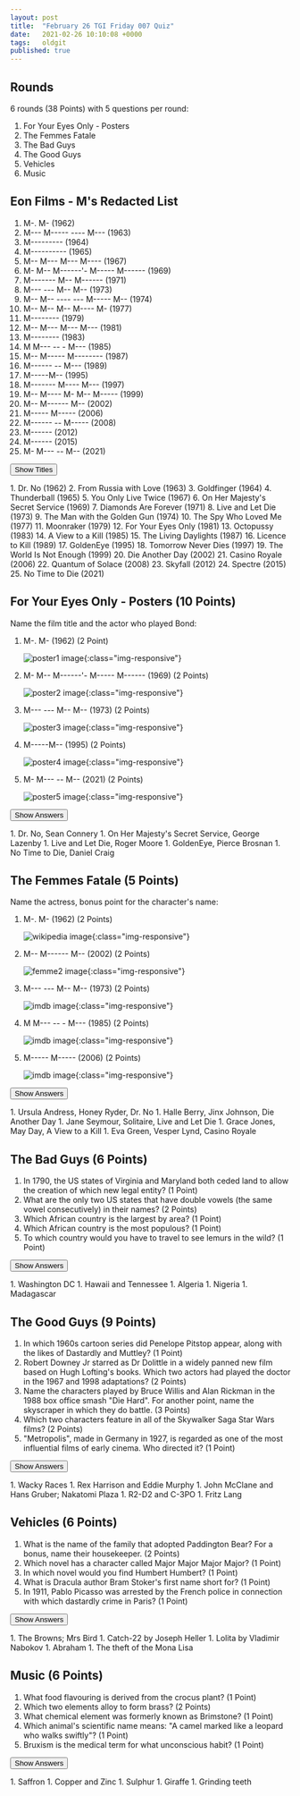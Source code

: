 ```yaml
---
layout: post
title:  "February 26 TGI Friday 007 Quiz"
date:   2021-02-26 10:10:08 +0000
tags:   oldgit
published: true
---
```


## Rounds

 6 rounds (38 Points) with 5 questions per round:

 1. For Your Eyes Only - Posters
 1. The Femmes Fatale
 1. The Bad Guys
 1. The Good Guys
 1. Vehicles 
 1. Music

## Eon Films - M's Redacted List

 1. M-. M- (1962)
 2. M--- M----- ---- M--- (1963)
 3. M--------- (1964)
 4. M---------- (1965)
 5. M-- M--- M--- M---- (1967)
 6. M- M-- M------'- M----- M------ (1969)
 7. M------- M-- M------ (1971)
 8. M--- --- M-- M-- (1973)
 9. M-- M-- ---- --- M----- M-- (1974)
 10. M-- M-- M-- M---- M- (1977)
 11. M-------- (1979)
 12. M-- M--- M--- M--- (1981)
 13. M-------- (1983)
 14. M M--- -- - M--- (1985)
 15. M-- M----- M-------- (1987)
 16. M------ -- M--- (1989)
 17. M-----M-- (1995)
 18. M------- M---- M--- (1997)
 19. M-- M---- M- M-- M----- (1999)
 20. M-- M------ M-- (2002)
 21. M----- M----- (2006)
 22. M------ -- M----- (2008)
 23. M------ (2012)
 24. M------ (2015)
 25. M- M--- -- M-- (2021)

<!-- markdownlint-disable -->
<button class="answer-button">Show Titles</button>
<div class="hide" markdown="1">
<!-- markdownlint-restore -->
 1. Dr. No (1962)
 2. From Russia with Love (1963)
 3. Goldfinger (1964)
 4. Thunderball (1965)
 5. You Only Live Twice (1967)
 6. On Her Majesty's Secret Service (1969)
 7. Diamonds Are Forever (1971)
 8. Live and Let Die (1973)
 9. The Man with the Golden Gun (1974)
 10. The Spy Who Loved Me (1977)
 11. Moonraker (1979)
 12. For Your Eyes Only (1981)
 13. Octopussy (1983)
 14. A View to a Kill (1985)
 15. The Living Daylights (1987)
 16. Licence to Kill (1989)
 17. GoldenEye (1995)
 18. Tomorrow Never Dies (1997)
 19. The World Is Not Enough (1999)
 20. Die Another Day (2002)
 21. Casino Royale (2006)
 22. Quantum of Solace (2008)
 23. Skyfall (2012)
 24. Spectre (2015)
 25. No Time to Die (2021)
<!-- markdownlint-disable -->
</div>
<!-- markdownlint-restore -->

## For Your Eyes Only - Posters (10 Points)

Name the film title and the actor who played Bond:

 1. M-. M- (1962) (2 Point)

    ![poster1 image]({{site.baseurl}}/assets/images/Dr._No_-_UK_cinema_poster.jpg){:class="img-responsive"}

 1. M- M-- M------'- M----- M------ (1969) (2 Points)

    ![poster2 image]({{site.baseurl}}/assets/images/On_Her_Majesty's_Secret_Service_-_UK_cinema_poster.jpg){:class="img-responsive"}

 1. M--- --- M-- M-- (1973) (2 Points)

    ![poster3 image]({{site.baseurl}}/assets/images/Live_and_Let_Die-_UK_cinema_poster.jpg){:class="img-responsive"}

 1. M-----M-- (1995) (2 Points)

    ![poster4 image]({{site.baseurl}}/assets/images/GoldenEye_-_UK_cinema_poster.jpg){:class="img-responsive"}

 1. M- M--- -- M-- (2021) (2 Points)

    ![poster5 image]({{site.baseurl}}/assets/images/No_Time_to_Die_poster.jpg){:class="img-responsive"}

<!-- markdownlint-disable -->
<button class="answer-button">Show Answers</button>
<div class="hide" markdown="1">
<!-- markdownlint-restore -->
1. Dr. No, Sean Connery
1. On Her Majesty's Secret Service, George Lazenby 
1. Live and Let Die, Roger Moore
1. GoldenEye, Pierce Brosnan
1. No Time to Die, Daniel Craig 
<!-- markdownlint-disable -->
</div>
<!-- markdownlint-restore -->

## The Femmes Fatale (5 Points)

Name the actress, bonus point for the character's name:

1. M-. M- (1962) (2 Points)

    ![wikipedia image](https://en.wikipedia.org/wiki/File:Ursula_Andress_in_Dr._No.jpg){:class="img-responsive"}

1. M-- M------ M-- (2002) (2 Points)

    ![femme2 image]({{site.baseurl}}/assets/images/halle-berry.jpg){:class="img-responsive"}

1. M--- --- M-- M-- (1973) (2 Points) 

    ![imdb image](https://m.media-amazon.com/images/M/MV5BYjhjZTcxM2QtZjAzNy00NWRkLWE3ZWMtMDIxMjA1YTczYjlkXkEyXkFqcGdeQXVyMDM2NDM2MQ@@._V1_UX100_CR0,0,100,100_AL_.jpg){:class="img-responsive"}

1. M M--- -- - M--- (1985) (2 Points)

    ![imdb image](https://m.media-amazon.com/images/M/MV5BNjczMmJlNWQtMmJjYi00ZmVkLWIwOWEtZmM2MjExOTk1MjgxXkEyXkFqcGdeQXVyMTkxNjUyNQ@@._V1_UX99_CR0,0,99,99_AL_.jpg){:class="img-responsive"}

1. M----- M----- (2006) (2 Points)

    ![imdb image](https://m.media-amazon.com/images/M/MV5BNDI1NjUyOTY4M15BMl5BanBnXkFtZTcwOTY2MTUyNA@@._V1_UX100_CR0,0,100,100_AL_.jpg){:class="img-responsive"}

<!-- markdownlint-disable -->
<button class="answer-button">Show Answers</button>
<div class="hide" markdown="1">
<!-- markdownlint-restore -->
1. Ursula Andress, Honey Ryder, Dr. No
1. Halle Berry, Jinx Johnson, Die Another Day 
1. Jane Seymour, Solitaire, Live and Let Die
1. Grace Jones, May Day, A View to a Kill  
1. Eva Green, Vesper Lynd, Casino Royale
<!-- markdownlint-disable -->
</div>
<!-- markdownlint-restore -->

## The Bad Guys (6 Points)

1. In 1790, the US states of Virginia and Maryland both ceded land to allow the creation of which
   new legal entity? (1 Point)
1. What are the only two US states that have double vowels (the same vowel consecutively) in their names?
   (2 Points)
1. Which African country is the largest by area? (1 Point)
1. Which African country is the most populous? (1 Point)
1. To which country would you have to travel to see lemurs in the wild? (1 Point)

<!-- markdownlint-disable -->
<button class="answer-button">Show Answers</button>
<div class="hide" markdown="1">
<!-- markdownlint-restore -->
1. Washington DC
1. Hawaii and Tennessee
1. Algeria
1. Nigeria
1. Madagascar
<!-- markdownlint-disable -->
</div>
<!-- markdownlint-restore -->

## The Good Guys (9 Points)

1. In which 1960s cartoon series did Penelope Pitstop appear, along with the likes of Dastardly and Muttley?
   (1 Point)
1. Robert Downey Jr starred as Dr Dolittle in a widely panned new film based on Hugh Lofting's books.
   Which two actors had played the doctor in the 1967 and 1998 adaptations? (2 Points)
1. Name the characters played by Bruce Willis and Alan Rickman in the 1988 box office smash "Die Hard".
   For another point, name the skyscraper in which they do battle. (3 Points)
1. Which two characters feature in all of the Skywalker Saga Star Wars films? (2 Points)
1. "Metropolis", made in Germany in 1927, is regarded as one of the most influential films of early cinema.
   Who directed it? (1 Point)

<!-- markdownlint-disable -->
<button class="answer-button">Show Answers</button>
<div class="hide" markdown="1">
<!-- markdownlint-restore -->
1. Wacky Races
1. Rex Harrison and Eddie Murphy
1. John McClane and Hans Gruber; Nakatomi Plaza
1. R2-D2 and C-3PO
1. Fritz Lang
<!-- markdownlint-disable -->
</div>
<!-- markdownlint-restore -->

## Vehicles (6 Points)

1. What is the name of the family that adopted Paddington Bear?
   For a bonus, name their housekeeper. (2 Points)
1. Which novel has a character called Major Major Major Major? (1 Point)
1. In which novel would you find Humbert Humbert? (1 Point)
1. What is Dracula author Bram Stoker's first name short for? (1 Point)
1. In 1911, Pablo Picasso was arrested by the French police in connection with which dastardly crime
   in Paris? (1 Point)

<!-- markdownlint-disable -->
<button class="answer-button">Show Answers</button>
<div class="hide" markdown="1">
<!-- markdownlint-restore -->
1. The Browns; Mrs Bird
1. Catch-22 by Joseph Heller
1. Lolita by Vladimir Nabokov
1. Abraham
1. The theft of the Mona Lisa
<!-- markdownlint-disable -->
</div>
<!-- markdownlint-restore -->

## Music (6 Points)

1. What food flavouring is derived from the crocus plant? (1 Point)
1. Which two elements alloy to form brass? (2 Points)
1. What chemical element was formerly known as Brimstone? (1 Point)
1. Which animal's scientific name means: "A camel marked like a leopard who walks swiftly"? (1 Point)
1. Bruxism is the medical term for what unconscious habit? (1 Point)

<!-- markdownlint-disable -->
<button class="answer-button">Show Answers</button>
<div class="hide" markdown="1">
<!-- markdownlint-restore -->
1. Saffron
1. Copper and Zinc
1. Sulphur
1. Giraffe
1. Grinding teeth
<!-- markdownlint-disable -->
</div>
<!-- markdownlint-restore -->

